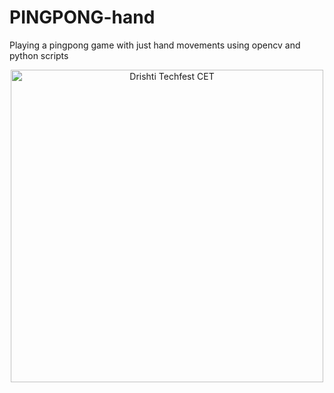 # PINGPONG-hand
Playing a pingpong game with just hand movements using opencv and python scripts
<p align="center">
  <img src="https://goo.gl/images/7gLMzM"
       height="500" width="500"alt="Drishti Techfest CET"/>
</p>
